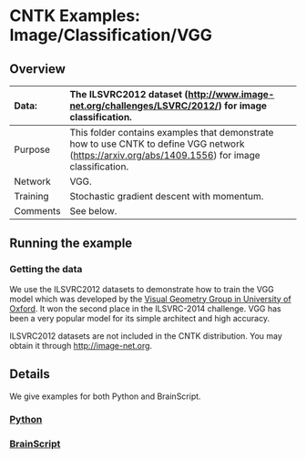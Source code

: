 # CNTK Examples: Image/Classification/VGG

## Overview

|Data:     |The ILSVRC2012 dataset (http://www.image-net.org/challenges/LSVRC/2012/) for image classification.
|:---------|:---
|Purpose   |This folder contains examples that demonstrate how to use CNTK to define VGG network (https://arxiv.org/abs/1409.1556) for image classification.
|Network   |VGG.
|Training  |Stochastic gradient descent with momentum.
|Comments  |See below.

## Running the example

### Getting the data
We use the ILSVRC2012 datasets to demonstrate how to train the VGG model which was developed by the [Visual Geometry Group in University of Oxford](http://www.robots.ox.ac.uk/~vgg/research/very_deep/). It won the second place in the ILSVRC-2014 challenge. VGG has been a very popular model for its simple architect and high accuracy. 

ILSVRC2012 datasets are not included in the CNTK distribution. You may obtain it through http://image-net.org.

## Details

We give examples for both Python and BrainScript.

### [Python](./Python)

### [BrainScript](./BrainScript)
